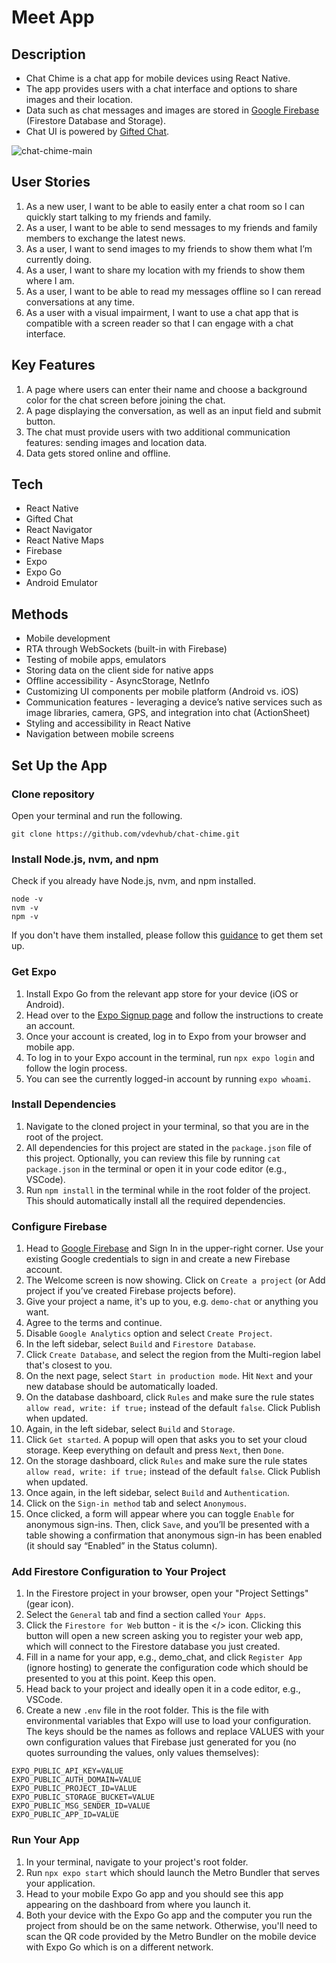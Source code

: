 # Meet App

## Description
- Chat Chime is a chat app for mobile devices using React Native. 
- The app provides users with a chat interface and options to share images and their location. 
- Data such as chat messages and images are stored in [Google Firebase](https://firebase.google.com/) (Firestore Database and Storage). 
- Chat UI is powered by [Gifted Chat](https://github.com/FaridSafi/react-native-gifted-chat).

![chat-chime-main](https://github.com/user-attachments/assets/af04ce97-e857-4082-84f1-6476b8dea15e)

## User Stories
1. As a new user, I want to be able to easily enter a chat room so I can quickly start talking to my friends and family.
2. As a user, I want to be able to send messages to my friends and family members to exchange the latest news.
3. As a user, I want to send images to my friends to show them what I’m currently doing.
4. As a user, I want to share my location with my friends to show them where I am.
5. As a user, I want to be able to read my messages offline so I can reread conversations at any time.
6. As a user with a visual impairment, I want to use a chat app that is compatible with a screen reader so that I can engage with a chat interface.

## Key Features
1. A page where users can enter their name and choose a background color for the chat screen before joining the chat.
2. A page displaying the conversation, as well as an input field and submit button.
3. The chat must provide users with two additional communication features: sending images and location data.
4. Data gets stored online and offline.

## Tech
- React Native
- Gifted Chat
- React Navigator
- React Native Maps
- Firebase
- Expo
- Expo Go
- Android Emulator

## Methods
- Mobile development
- RTA through WebSockets (built-in with Firebase)
- Testing of mobile apps, emulators
- Storing data on the client side for native apps
- Offline accessibility - AsyncStorage, NetInfo
- Customizing UI components per mobile platform (Android vs. iOS)
- Communication features - leveraging a device’s native services such as image libraries, camera, GPS, and integration into chat (ActionSheet)
- Styling and accessibility in React Native
- Navigation between mobile screens

## Set Up the App
### Clone repository
Open your terminal and run the following.
```
git clone https://github.com/vdevhub/chat-chime.git
```
### Install Node.js, nvm, and npm
Check if you already have Node.js, nvm, and npm installed.
```
node -v
nvm -v
npm -v
```

If you don't have them installed, please follow this [guidance](https://docs.npmjs.com/downloading-and-installing-node-js-and-npm#using-a-node-version-manager-to-install-nodejs-and-npm) to get them set up.

### Get Expo
1. Install Expo Go from the relevant app store for your device (iOS or Android).
2. Head over to the [Expo Signup page](https://expo.dev/signup) and follow the instructions to create an account.
3. Once your account is created, log in to Expo from your browser and mobile app.
4. To log in to your Expo account in the terminal, run `npx expo login` and follow the login process.
5. You can see the currently logged-in account by running `expo whoami`.

### Install Dependencies
1. Navigate to the cloned project in your terminal, so that you are in the root of the project.
2. All dependencies for this project are stated in the `package.json` file of this project. Optionally, you can review this file by running `cat package.json` in the terminal or open it in your code editor (e.g., VSCode).
3. Run `npm install` in the terminal while in the root folder of the project. This should automatically install all the required dependencies.

### Configure Firebase
1. Head to [Google Firebase](https://firebase.google.com/) and Sign In in the upper-right corner. Use your existing Google credentials to sign in and create a new Firebase account.
2. The Welcome screen is now showing. Click on `Create a project` (or Add project if you’ve created Firebase projects before).
3. Give your project a name, it's up to you, e.g. `demo-chat` or anything you want.
4. Agree to the terms and continue.
5. Disable `Google Analytics` option and select `Create Project`.
6. In the left sidebar, select `Build` and `Firestore Database`.
7. Click `Create Database`, and select the region from the Multi-region label that's closest to you.
8. On the next page, select `Start in production mode`. Hit `Next` and your new database should be automatically loaded.
9. On the database dashboard, click `Rules` and make sure the rule states `allow read, write: if true;` instead of the default `false`. Click Publish when updated.
10. Again, in the left sidebar, select `Build` and `Storage`.
11. Click `Get started`. A popup will open that asks you to set your cloud storage. Keep everything on default and press `Next`, then `Done`.
12. On the storage dashboard, click `Rules` and make sure the rule states `allow read, write: if true;` instead of the default `false`. Click Publish when updated.
13. Once again, in the left sidebar, select `Build` and `Authentication`.
14. Click on the `Sign-in method` tab and select `Anonymous`.
15. Once clicked, a form will appear where you can toggle `Enable` for anonymous sign-ins. Then, click `Save`, and you’ll be presented with a table showing a confirmation that anonymous sign-in has been enabled (it should say “Enabled” in the Status column).

### Add Firestore Configuration to Your Project
1. In the Firestore project in your browser, open your "Project Settings" (gear icon).
2. Select the `General` tab and find a section called `Your Apps`. 
3. Click the `Firestore for Web` button - it is the </> icon. Clicking this button will open a new screen asking you to register your web app, which will connect to the Firestore database you just created.
4. Fill in a name for your app, e.g., demo_chat, and click `Register App` (ignore hosting) to generate the configuration code which should be presented to you at this point. Keep this open.
5. Head back to your project and ideally open it in a code editor, e.g., VSCode.
6. Create a new `.env` file in the root folder. This is the file with environmental variables that Expo will use to load your configuration. The keys should be the names as follows and replace VALUES with your own configuration values that Firebase just generated for you (no quotes surrounding the values, only values themselves):

```
EXPO_PUBLIC_API_KEY=VALUE
EXPO_PUBLIC_AUTH_DOMAIN=VALUE
EXPO_PUBLIC_PROJECT_ID=VALUE
EXPO_PUBLIC_STORAGE_BUCKET=VALUE
EXPO_PUBLIC_MSG_SENDER_ID=VALUE
EXPO_PUBLIC_APP_ID=VALUE
```

### Run Your App
1. In your terminal, navigate to your project's root folder.
2. Run `npx expo start` which should launch the Metro Bundler that serves your application.
3. Head to your mobile Expo Go app and you should see this app appearing on the dashboard from where you launch it.
4. Both your device with the Expo Go app and the computer you run the project from should be on the same network. Otherwise, you'll need to scan the QR code provided by the Metro Bundler on the mobile device with Expo Go which is on a different network.

